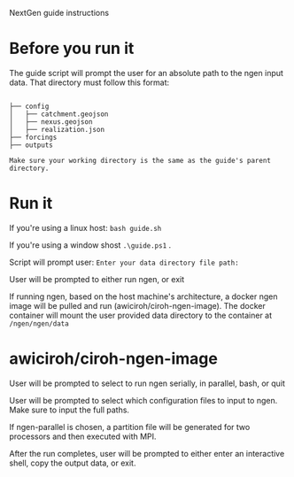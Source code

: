 NextGen guide instructions


# Before you run it
The guide script will prompt the user for an absolute path to the ngen input data. That directory must follow this format:
```

├── config
│   ├── catchment.geojson
│   ├── nexus.geojson
│   ├── realization.json
├── forcings
├── outputs

Make sure your working directory is the same as the guide's parent directory.

```

# Run it
If you're using a linux host: `bash guide.sh`

If you're using a window shost `.\guide.ps1` .

Script will prompt user: `Enter your data directory file path: `

User will be prompted to either run ngen, or exit

If running ngen, based on the host machine's architecture, a docker ngen image will be pulled and run (awiciroh/ciroh-ngen-image). The docker container will mount the user provided data directory to the container at `/ngen/ngen/data`

# awiciroh/ciroh-ngen-image

User will be prompted to select to run ngen serially, in parallel, bash, or quit

User will be prompted to select which configuration files to input to ngen. Make sure to input the full paths.

If ngen-parallel is chosen, a partition file will be generated for two processors and then executed with MPI.

After the run completes, user will be prompted to either enter an interactive shell, copy the output data, or exit.

